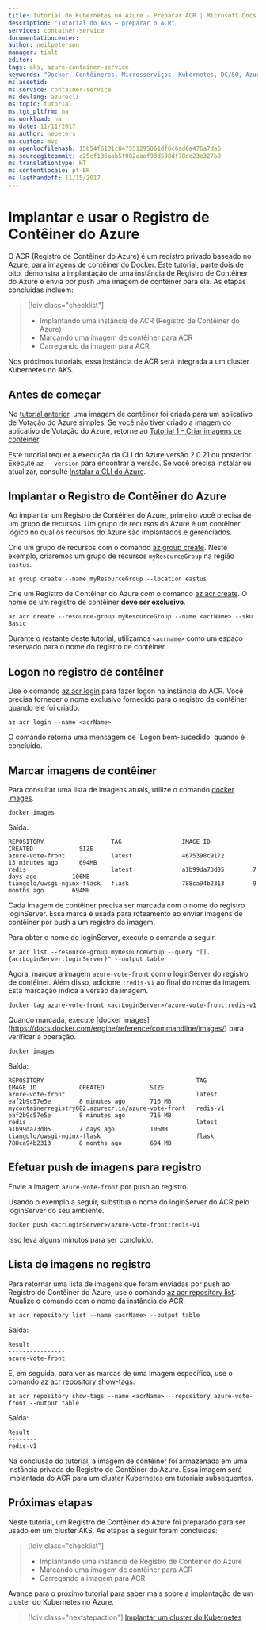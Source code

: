 ```yaml
---
title: Tutorial do Kubernetes no Azure - Preparar ACR | Microsoft Docs
description: "Tutorial do AKS – preparar o ACR"
services: container-service
documentationcenter: 
author: neilpeterson
manager: timlt
editor: 
tags: aks, azure-container-service
keywords: "Docker, Contêineres, Microsserviços, Kubernetes, DC/SO, Azure"
ms.assetid: 
ms.service: container-service
ms.devlang: azurecli
ms.topic: tutorial
ms.tgt_pltfrm: na
ms.workload: na
ms.date: 11/11/2017
ms.author: nepeters
ms.custom: mvc
ms.openlocfilehash: 15b54f6131c847551295061df6c6ad6a476a7da6
ms.sourcegitcommit: c25cf136aab5f082caaf93d598df78dc23e327b9
ms.translationtype: HT
ms.contentlocale: pt-BR
ms.lasthandoff: 11/15/2017
---
```

# <a name="deploy-and-use-azure-container-registry"></a>Implantar e usar o Registro de Contêiner do Azure

O ACR (Registro de Contêiner do Azure) é um registro privado baseado no Azure, para imagens de contêiner do Docker. Este tutorial, parte dois de oito, demonstra a implantação de uma instância de Registro de Contêiner do Azure e envia por push uma imagem de contêiner para ela. As etapas concluídas incluem:

> [!div class="checklist"]
> * Implantando uma instância de ACR (Registro de Contêiner do Azure)
> * Marcando uma imagem de contêiner para ACR
> * Carregando da imagem para ACR

Nos próximos tutoriais, essa instância de ACR será integrada a um cluster Kubernetes no AKS.

## <a name="before-you-begin"></a>Antes de começar

No [tutorial anterior](./tutorial-kubernetes-prepare-app.md), uma imagem de contêiner foi criada para um aplicativo de Votação do Azure simples. Se você não tiver criado a imagem do aplicativo de Votação do Azure, retorne ao [Tutorial 1 – Criar imagens de contêiner](./tutorial-kubernetes-prepare-app.md).

Este tutorial requer a execução da CLI do Azure versão 2.0.21 ou posterior. Execute `az --version` para encontrar a versão. Se você precisa instalar ou atualizar, consulte [Instalar a CLI do Azure]( /cli/azure/install-azure-cli).

## <a name="deploy-azure-container-registry"></a>Implantar o Registro de Contêiner do Azure

Ao implantar um Registro de Contêiner do Azure, primeiro você precisa de um grupo de recursos. Um grupo de recursos do Azure é um contêiner lógico no qual os recursos do Azure são implantados e gerenciados.

Crie um grupo de recursos com o comando [az group create](/cli/azure/group#create). Neste exemplo, criaremos um grupo de recursos `myResourceGroup` na região `eastus`.

```azurecli
az group create --name myResourceGroup --location eastus
```

Crie um Registro de Contêiner do Azure com o comando [az acr create](/cli/azure/acr#create). O nome de um registro de contêiner **deve ser exclusivo**.

```azurecli
az acr create --resource-group myResourceGroup --name <acrName> --sku Basic
```

Durante o restante deste tutorial, utilizamos `<acrname>` como um espaço reservado para o nome do registro de contêiner.

## <a name="container-registry-login"></a>Logon no registro de contêiner

Use o comando [az acr login](https://docs.microsoft.com/cli/azure/acr#az_acr_login) para fazer logon na instância do ACR. Você precisa fornecer o nome exclusivo fornecido para o registro de contêiner quando ele foi criado.

```azurecli
az acr login --name <acrName>
```

O comando retorna uma mensagem de 'Logon bem-sucedido' quando é concluído.

## <a name="tag-container-images"></a>Marcar imagens de contêiner

Para consultar uma lista de imagens atuais, utilize o comando [docker images](https://docs.docker.com/engine/reference/commandline/images/).

```console
docker images
```

Saída:

```
REPOSITORY                   TAG                 IMAGE ID            CREATED             SIZE
azure-vote-front             latest              4675398c9172        13 minutes ago      694MB
redis                        latest              a1b99da73d05        7 days ago          106MB
tiangolo/uwsgi-nginx-flask   flask               788ca94b2313        9 months ago        694MB
```

Cada imagem de contêiner precisa ser marcada com o nome do registro loginServer. Essa marca é usada para roteamento ao enviar imagens de contêiner por push a um registro da imagem.

Para obter o nome de loginServer, execute o comando a seguir.

```azurecli
az acr list --resource-group myResourceGroup --query "[].{acrLoginServer:loginServer}" --output table
```

Agora, marque a imagem `azure-vote-front` com o loginServer do registro de contêiner. Além disso, adicione `:redis-v1` ao final do nome da imagem. Esta marcação indica a versão da imagem.

```console
docker tag azure-vote-front <acrLoginServer>/azure-vote-front:redis-v1
```

Quando marcada, execute [docker images] (https://docs.docker.com/engine/reference/commandline/images/) para verificar a operação.

```console
docker images
```

Saída:

```
REPOSITORY                                           TAG                 IMAGE ID            CREATED             SIZE
azure-vote-front                                     latest              eaf2b9c57e5e        8 minutes ago       716 MB
mycontainerregistry082.azurecr.io/azure-vote-front   redis-v1            eaf2b9c57e5e        8 minutes ago       716 MB
redis                                                latest              a1b99da73d05        7 days ago          106MB
tiangolo/uwsgi-nginx-flask                           flask               788ca94b2313        8 months ago        694 MB
```

## <a name="push-images-to-registry"></a>Efetuar push de imagens para registro

Envie a imagem `azure-vote-front` por push ao registro.

Usando o exemplo a seguir, substitua o nome do loginServer do ACR pelo loginServer do seu ambiente.

```console
docker push <acrLoginServer>/azure-vote-front:redis-v1
```

Isso leva alguns minutos para ser concluído.

## <a name="list-images-in-registry"></a>Lista de imagens no registro

Para retornar uma lista de imagens que foram enviadas por push ao Registro de Contêiner do Azure, use o comando [az acr repository list](/cli/azure/acr/repository#list). Atualize o comando com o nome da instância do ACR.

```azurecli
az acr repository list --name <acrName> --output table
```

Saída:

```azurecli
Result
----------------
azure-vote-front
```

E, em seguida, para ver as marcas de uma imagem específica, use o comando [az acr repository show-tags](/cli/azure/acr/repository#show-tags).

```azurecli
az acr repository show-tags --name <acrName> --repository azure-vote-front --output table
```

Saída:

```azurecli
Result
--------
redis-v1
```

Na conclusão do tutorial, a imagem de contêiner foi armazenada em uma instância privada de Registro de Contêiner do Azure. Essa imagem será implantada do ACR para um cluster Kubernetes em tutoriais subsequentes.

## <a name="next-steps"></a>Próximas etapas

Neste tutorial, um Registro de Contêiner do Azure foi preparado para ser usado em um cluster AKS. As etapas a seguir foram concluídas:

> [!div class="checklist"]
> * Implantando uma instância de Registro de Contêiner do Azure
> * Marcando uma imagem de contêiner para ACR
> * Carregando a imagem para ACR

Avance para o próximo tutorial para saber mais sobre a implantação de um cluster do Kubernetes no Azure.

> [!div class="nextstepaction"]
> [Implantar um cluster do Kubernetes](./tutorial-kubernetes-deploy-cluster.md)
